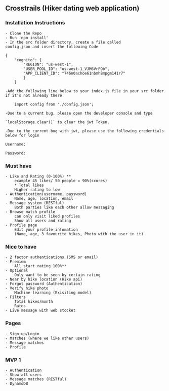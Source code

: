## Crosstrails (Hiker dating web application)

### Installation Instructions
    - Clone the Repo
    - Run 'npm install'
    - In the src folder directory, create a file called
    config.json and insert the following Code
```javascript=
{
    "cognito": {
        "REGION": "us-west-1",
        "USER_POOL_ID": "us-west-1_VJM6VrFOb",
        "APP_CLIENT_ID": "746n0achoe61nbmh8mpgm141r7"
        }
    }
```

    -Add the following line below to your index.js file in your src folder
    if it's not already there

    
```javascript=
    import config from './config.json';
```
    

    -Due to a current bug, please open the developer console and type 
    
    `localStorage.clear()` to clear the jwt Token.

    -Due to the current bug with jwt, please use the following credentials below for login



```
Username: 

Password: 
```
    
    



### Must have

    - Like and Rating (0-100%) **
        example 45 likes/ 50 people = 90%(scores)
        * Total likes
        Higher rating to low
    - Authentication(username, password)
        Name, age, location, email
    - Message system (RESTful)
        Both parties like each other allow messaging
    - Browse match profile
        can only visit liked profiles
        Show all users and rating
    - Profile page
        Edit your profile infomation
        (Name, age, 3 favourite hikes, Photo with the user in it)

### Nice to have

    - 2 factor authentications (SMS or email)
    - Premiem
        All start rating 100%**
    - Optional
        Only want to be seen by certain rating
    - Near by hike location (Hike api)
    - Forgot password (Authentication)
    - Verify hike photo
        Machine learning (Exisiting model)
    - Filters
        Total hikes/month
        Rates
    - Live message with web stocket

### Pages

    - Sign up/Login
    - Matches (where we like other users)
    - Message matches
    - Profile

### MVP 1

    - Authentication
    - Show all users
    - Message matches (RESTful)
    - DynamoDB

